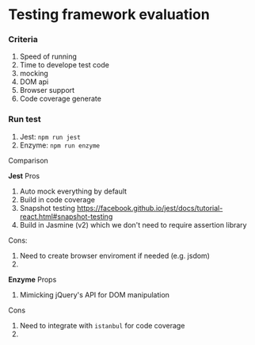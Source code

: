 # Testing framework evaluation

### Criteria 
1. Speed of running
2. Time to develope test code
  1. mocking
  2. DOM api
3. Browser support 
4. Code coverage generate

### Run test 

1. Jest: `npm run jest`
2. Enzyme: `npm run enzyme`


Comparison 

**Jest**
Pros
1. Auto mock everything by default
2. Build in code coverage
3. Snapshot testing https://facebook.github.io/jest/docs/tutorial-react.html#snapshot-testing
4. Build in Jasmine (v2) which we don't need to require assertion library

Cons:
1. Need to create browser enviroment if needed (e.g. jsdom)
2. 

**Enzyme**
Props
1. Mimicking jQuery's API for DOM manipulation

Cons
1. Need to integrate with `istanbul` for code coverage
2. 

